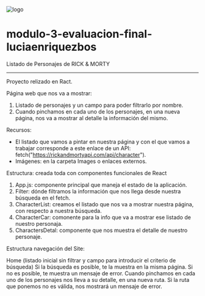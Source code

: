 ![logo](https://user-images.githubusercontent.com/81951721/122360292-96425a00-cf56-11eb-80ec-a84d0454c310.png)

# modulo-3-evaluacion-final-luciaenriquezbos

Listado de Personajes de
RICK & MORTY

---

Proyecto relizado en Ract.

Página web que nos va a mostrar:

1. Listado de personajes y un campo para poder filtrarlo por nombre.
2. Cuando pinchamos en cada uno de los personajes, en una nueva página, nos va a mostrar al detalle la información del mismo.

Recursos:

- El listado que vamos a pintar en nuestra página y con el que vamos a trabajar corresponde a este enlace de un API:
  fetch("https://rickandmortyapi.com/api/character").
- Imágenes: en la carpeta Images o enlaces externos.

Estructura: creada toda con componentes funcionales de React

1. App.js: componente principal que maneja el estado de la aplicación.
2. Filter: dónde filtramos la información que nos llega desde nuestra búsqueda en el fetch.
3. CharacterList: creamos el listado que nos va a mostrar nuestra página, con respecto a nuestra búsqueda.
4. CharacterCar: comonente para la info que va a mostrar ese listado de nuestro personaja.
5. CharactersDetal: componente que nos muestra el detalle de nuestro personaje.

Estructura navegación del Site:

Home (listado inicial sin filtrar y campo para introducir el criterio de búsqueda)
Si la búsqueda es posible, te la muestra en la misma página.
Si no es posible, te muestra un mensaje de error.
Cuando pinchamos en cada uno de los personajes nos lleva a su detalle, en una nueva ruta.
Si la ruta que ponemos no es válida, nos mostrará un mensaje de error.
